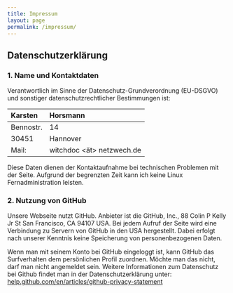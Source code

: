 ```yaml
---
title: Impressum
layout: page
permalink: /impressum/
---
```


## Datenschutzerklärung

### 1. Name und Kontaktdaten

Verantwortlich im Sinne der Datenschutz-Grundverordnung (EU-DSGVO) und sonstiger datenschutzrechtlicher Bestimmungen ist:


Karsten   | Horsmann
:-------- | :-------------- 
Bennostr. | 14         
30451     | Hannover 
Mail:     | witchdoc <ät> netzwech.de  


Diese Daten dienen der Kontaktaufnahme bei technischen Problemen mit der Seite. Aufgrund der begrenzten Zeit kann ich keine Linux Fernadministration leisten. 

### 2. Nutzung von GitHub

Unsere Webseite nutzt GitHub. Anbieter ist die GitHub, Inc., 88 Colin P Kelly Jr St San Francisco, CA 94107 USA. Bei jedem Aufruf der Seite wird eine Verbindung zu Servern von GitHub in den USA hergestellt. Dabei erfolgt nach unserer Kenntnis keine Speicherung von personenbezogenen Daten.

Wenn man mit seinem Konto bei GitHub eingeloggt ist, kann GitHub das Surfverhalten dem persönlichen Profil zuordnen. Möchte man das nicht, darf man nicht angemeldet sein. Weitere Informationen zum Datenschutz bei Github findet man in der Datenschutzerklärung unter: [help.github.com/en/articles/github-privacy-statement](https://help.github.com/en/articles/github-privacy-statement)
